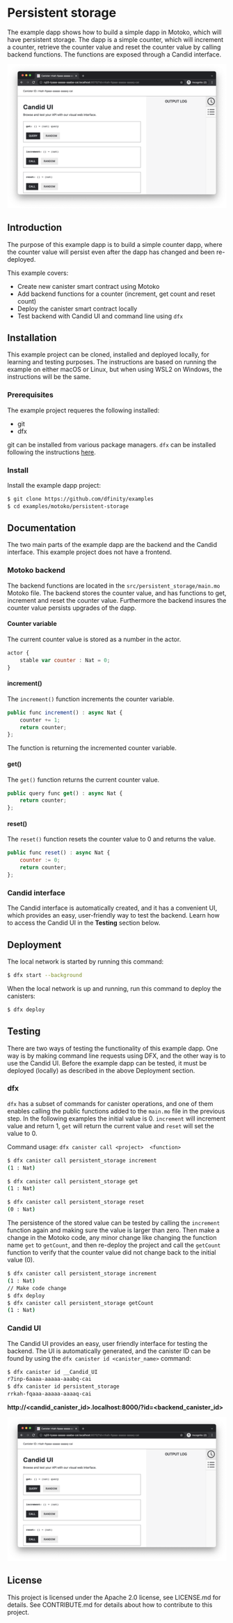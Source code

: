 # Persistent storage
The example dapp shows how to build a simple dapp in Motoko, which will have persistent storage. The dapp is a simple counter, which will increment a counter, retrieve the counter value and reset the counter value by calling backend functions. The functions are exposed through a Candid interface.

![Counter Frontend](README_images/candid_ui.png)

## Introduction
The purpose of this example dapp is to build a simple counter dapp, where the counter value will persist even after the dapp has changed and been re-deployed.

This example covers:

- Create new canister smart contract using Motoko
- Add backend functions for a counter (increment, get count and reset count)
- Deploy the canister smart contract locally
- Test backend with Candid UI and command line using `dfx` 

## Installation
This example project can be cloned, installed and deployed locally, for learning and testing purposes. The instructions are based on running the example on either macOS or Linux, but when using WSL2 on Windows, the instructions will be the same.

### Prerequisites
The example project requeres the following installed:

- git
- dfx

git can be installed from various package managers. `dfx` can be installed following the instructions [here](https://smartcontracts.org/docs/quickstart/local-quickstart.html#download-and-install).

### Install
Install the example dapp project:

```bash
$ git clone https://github.com/dfinity/examples
$ cd examples/motoko/persistent-storage
```

## Documentation
The two main parts of the example dapp are the backend and the Candid interface. This example project does not have a frontend.

### Motoko backend
The backend functions are located in the `src/persistent_storage/main.mo` Motoko file. The backend stores the counter value, and has functions to get, increment and reset the counter value. Furthermore the backend insures the counter value persists upgrades of the dapp.

#### Counter variable
The current counter value is stored as a number in the actor.

```javascript
actor {
    stable var counter : Nat = 0;
}
```

#### increment()
The `increment()` function increments the counter variable.

```javascript
public func increment() : async Nat {
    counter += 1;
    return counter;
};
```

The function is returning the incremented counter variable.

#### get()
The `get()` function returns the current counter value.

```javascript
public query func get() : async Nat {
    return counter;
};
```

#### reset()
The `reset()` function resets the counter value to 0 and returns the value.

```javascript
public func reset() : async Nat {
    counter := 0;
    return counter;
};
```

### Candid interface
The Candid interface is automatically created, and it has a convenient UI, which provides an easy, user-friendly way to test the backend. Learn how to access the Candid UI in the **Testing** section below. 

## Deployment
The local network is started by running this command:

```bash
$ dfx start --background
```

When the local network is up and running, run this command to deploy the canisters:

```bash
$ dfx deploy
```

## Testing
There are two ways of testing the functionality of this example dapp. One way is by making command line requests using DFX, and the other way is to use the Candid UI. Before the example dapp can be tested, it must be deployed (locally) as described in the above Deployment section.

### dfx
`dfx` has a subset of commands for canister operations, and one of them enables calling the public functions added to the `main.mo` file in the previous step. In the following examples the initial value is 0. `increment` will increment value and return 1, `get` will return the current value and `reset` will set the value to 0.

Command usage: `dfx canister call <project>  <function>`

```bash
$ dfx canister call persistent_storage increment
(1 : Nat)
```

```bash
$ dfx canister call persistent_storage get
(1 : Nat)
```

```bash
$ dfx canister call persistent_storage reset
(0 : Nat)
```

The persistence of the stored value can be tested by calling the `increment` function again and making sure the value is larger than zero. Then make a change in the Motoko code, any minor change like changing the function name `get` to `getCount`, and then re-deploy the project and call the `getCount` function to verify that the counter value did not change back to the initial value (0).

```bash
$ dfx canister call persistent_storage increment
(1 : Nat)
// Make code change
$ dfx deploy
$ dfx canister call persistent_storage getCount
(1 : Nat)
```


### Candid UI
The Candid UI provides an easy, user friendly interface for testing the backend. The UI is automatically generated, and the canister ID can be found by using the `dfx canister id <canister_name>` command:

```bash
$ dfx canister id __Candid_UI
r7inp-6aaaa-aaaaa-aaabq-cai
$ dfx canister id persistent_storage
rrkah-fqaaa-aaaaa-aaaaq-cai
```

**http://<candid_canister_id>.localhost:8000/?id=<backend_canister_id>**

![Candid UI](README_images/candid_ui.png)

## License
This project is licensed under the Apache 2.0 license, see LICENSE.md for details. See CONTRIBUTE.md for details about how to contribute to this project.
